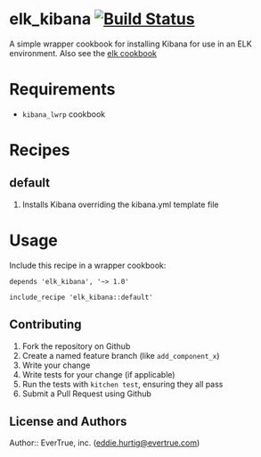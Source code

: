 # elk_kibana [![Build Status](https://travis-ci.org/evertrue/elk_kibana-cookbook.svg)](https://travis-ci.org/evertrue/elk_kibana-cookbook)

A simple wrapper cookbook for installing Kibana for use in an ELK environment.  Also see the [elk cookbook](https://github.com/evertrue/elk-cookbook)

# Requirements

* `kibana_lwrp` cookbook

# Recipes

## default

1. Installs Kibana overriding the kibana.yml template file

# Usage

Include this recipe in a wrapper cookbook:

```
depends 'elk_kibana', '~> 1.0'
```

```
include_recipe 'elk_kibana::default'
```

## Contributing

1. Fork the repository on Github
2. Create a named feature branch (like `add_component_x`)
3. Write your change
4. Write tests for your change (if applicable)
5. Run the tests with `kitchen test`, ensuring they all pass
6. Submit a Pull Request using Github

## License and Authors

Author:: EverTrue, inc. (eddie.hurtig@evertrue.com)
